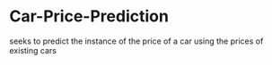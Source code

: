 # Car-Price-Prediction
seeks to predict the instance of the price of a car using the prices of existing cars 
